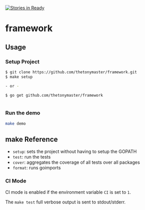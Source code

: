 [![Stories in Ready](https://badge.waffle.io/thetonymaster/framework.png?label=ready&title=Ready)](https://waffle.io/thetonymaster/framework?utm_source=badge)
# framework

## Usage

### Setup Project

```bash
$ git clone https://github.com/thetonymaster/framework.git
$ make setup

- or -

$ go get github.com/thetonymaster/framework
 
```

### Run the demo

```bash
make demo

```

## make Reference

- `setup`: sets the project without having to setup the GOPATH
- `test`: run the tests 
- `cover`: aggregates the coverage of all tests over all packages
- `format`: runs goimports

### CI Mode

CI mode is enabled if the environment variable `CI` is set to `1`.

The `make test` full verbose output is sent to stdout/stderr.

